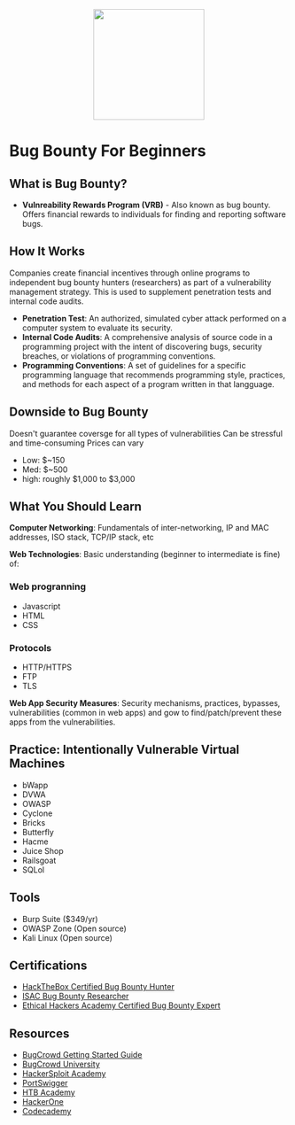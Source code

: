<div id="header" align="center">
  <img src="https://live.staticflickr.com/65535/48269414571_db8104170e_b.jpg" height="200" width="200"/>
</div> 

# Bug Bounty For Beginners 

## What is Bug Bounty?
- **Vulnreability Rewards Program (VRB)** - Also known as bug bounty. Offers financial rewards to individuals for finding and reporting software bugs.

## How It Works
Companies create financial incentives through online programs to independent bug bounty hunters (researchers) as part of a vulnerability management strategy. This is used to supplement penetration tests and internal code audits.
- **Penetration Test**: An authorized, simulated cyber attack performed on a computer system to evaluate its security.
- **Internal Code Audits**: A comprehensive analysis of source code in a programming project with the intent of discovering bugs, security breaches, or violations of programming conventions.
- **Programming Conventions**: A set of guidelines for a specific programming language that recommends programming style, practices, and methods for each aspect of a program written in that langguage.

## Downside to Bug Bounty
Doesn't guarantee coversge for all types of vulnerabilities
Can be stressful and time-consuming
Prices can vary
- Low: $~150
- Med: $~500
- high: roughly $1,000 to $3,000

## What You Should Learn
**Computer Networking**: Fundamentals of inter-networking, IP and MAC addresses, ISO stack, TCP/IP stack, etc

**Web Technologies**: Basic understanding (beginner to intermediate is fine) of:
### Web progranning
- Javascript
- HTML
- CSS
### Protocols
- HTTP/HTTPS
- FTP
- TLS

**Web App Security Measures**: Security mechanisms, practices, bypasses, vulnerabilities (common in web apps) and gow to find/patch/prevent these apps from the vulnerabilities.

## Practice: Intentionally Vulnerable Virtual Machines
- bWapp
- DVWA
- OWASP
- Cyclone
- Bricks
- Butterfly
- Hacme
- Juice Shop
- Railsgoat
- SQLol

## Tools
- Burp Suite ($349/yr)
- OWASP Zone (Open source)
- Kali Linux (Open source)

## Certifications
- [HackTheBox Certified Bug Bounty Hunter](https://academy.hackthebox.com/preview/certifications/htb-certified-bug-bounty-hunter)
- [ISAC Bug Bounty Researcher](https://isacfoundation.org/certified-bug-bounty-researcher/)
- [Ethical Hackers Academy Certified Bug Bounty Expert](https://ethicalhackersacademy.com/products/certified-bug-bounty-expert/)

## Resources
- [BugCrowd Getting Started Guide](https://www.bugcrowd.com/blog/getting-started-bug-bounty-hunter-methodology/)
- [BugCrowd University](bugcrowd.com/resources/levelup/introduction-to-bugcrowd-university/)
- [HackerSploit Academy](https://hackersploit.academy/)
- [PortSwigger](https://portswigger.net/)
- [HTB Academy](https://academy.hackthebox.com/)
- [HackerOne](https://www.hackerone.com/hackers/hacker101)
- [Codecademy](https://www.codecademy.com/learn)
